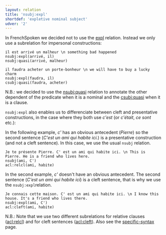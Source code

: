 ```yaml
---
layout: relation
title: 'nsubj:expl'
shortdef: 'expletive nominal subject'
udver: '2'
---
```


In FrenchSpoken we decided not to use the [expl]() relation. Instead we only use a subrelation for impersonal constructions:

~~~ sdparse
il est arrivé un malheur \n something bad happened
nsubj:expl(arrivé, il)
nsubj:quasi(arrivé, malheur)
~~~

~~~ sdparse
il faudra acheter un porte-bonheur \n we will have to buy a lucky charm
nsubj:expl(faudra, il)
csubj:quasi(faudra, acheter)
~~~

N.B.: we decided to use the [nsubj:quasi]() relation to annotate the other dependent of the predicate when it is a nominal and the [csubj:quasi]() when it is a clause.


`nsubj:expl` also enables us to differenciate between cleft and presentative constructions, in the case where they both use  _c'est_ (or _c'était_, _ce sont_ etc.):

In the following example, _c'_ has an obvious antecedent (_Pierre_) so the second sentence (_C'est un ami qui habite ici._) is a presentative construction (and not a cleft sentence).
In this case, we use the usual `nsubj` relation.

~~~ sdparse
Je te présente Pierre. C' est un ami qui habite ici. \n This is Pierre. He is a friend who lives here.
nsubj(ami, C')
acl:relcl(ami, habite)
~~~

In the second example, _c'_ doesn't have an obvious antecedent. The second sentence (_C'est un ami qui habite ici_) is a cleft sentence, that is why we use the `nsubj:expl`relation.

~~~ sdparse
Je connais cette maison. C' est un ami qui habite ici. \n I know this house. It's a friend who lives there.
nsubj:expl(ami, C')
acl:cleft(ami, habite)
~~~

N.B.: Note that we use two different subrelations for relative clauses ([acl:relcl]()) and for cleft sentences ([acl:cleft]()). Also see the [specific-syntax](http://universaldependencies.org/fr/overview/specific-syntax.html) page.

